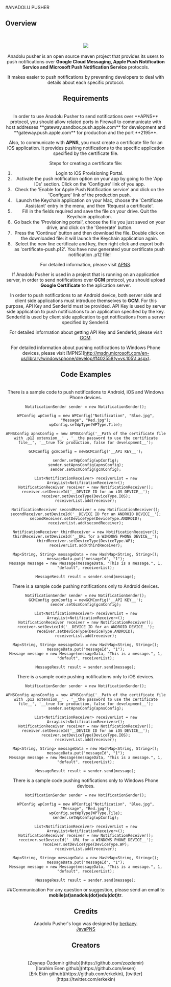 #ANADOLU PUSHER

## Overview
<br>	<center><img src="http://ios.anadolu.edu.tr/opensource/Anadolu-Pusher/aplogo.png"><br><br>
Anadolu pusher is an open source maven project that provides its users to push notifications over __Google Cloud Messaging, Apple Push Notification Service and Microsoft Push Notification Service__ protocols.

It makes easier to push notifications by preventing developers to deal with details about each specific protocol.
<br>
## Requirements
<br>
In order to use Anadolu Pusher to send notifications over **APNS** protocol, you should allow related ports in Firewall to communicate with host addresses **gateway.sandbox.push.apple.com** for development and **gateway.push.apple.com** for production and the port **2195**. 

Also, to communicate with **APNS**, you must create a certificate file for an iOS application. It provides pushing notifications to the specific application specified by the certificate file.

Steps for creating a certificate file:<br>
1. Login to iOS Provisioning Portal.<br>
2. Activate the push notification option on your app by going to the 'App IDs' section. Click on the 'Configure' link of you app.<br>
3. Check the 'Enable for Apple Push Notification service' and click on the 'Configure' link of the production push.<br>
4. Launch the Keychain application on your Mac, choose the 'Certificate Assistant' entry in the menu, and then 'Request a certificate'.<br>
5. Fill in the fields required and save the file on your drive. Quit the Keychain application.<br>
6. Go back the 'Provisioning portal', choose the file you just saved on your drive, and click on the 'Generate' button. <br>
7. Press the 'Continue' button and then download the file. Double click on the downloaded file: it will launch the Keychain application again.<br>
8. Select the new line certificate and key, then right click and export both as 'certificate-push.p12'. You have now generated your certificate push notification .p12 file!<br>

For detailed information, please visit [APNS](http://developer.apple.com/library/mac/#documentation/NetworkingInternet/Conceptual/RemoteNotificationsPG/Introduction.html#//apple_ref/doc/uid/TP40008194-CH1-SW1).  

If Anadolu Pusher is used in a project that is running on an application server, in order to send notifications over **GCM** protocol, you should upload **Google Certificate** to the aplication server. 

In order to push notifications to an Android device, both server side and client side applications must introduce themselves to **GCM**. For this purpose, API Key and SenderId must be provided. API Key is used by server side application to push notifications to an application specified by the key. SenderId is used by client side application to get notifications from a server specified by SenderId.

For detailed information about getting API Key and SenderId, please visit [GCM](http://developer.android.com/google/gcm/gs.html).

For detailed information about pushing notifications to Windows Phone devices, please visit [MPNS](http://msdn.microsoft.com/en-us/library/windowsphone/develop/ff402558(v=vs.105\).aspx).
<br>
## Code Examples
<br>
There is a sample code to push notifications to Android, iOS and Windows Phone devices.

	NotificationSender sender = new NotificationSender();
	
    WPConfig wpConfig = new WPConfig("Notification", "Blue.jpg", "Message", "Red.jpg");
    wpConfig.setWpType(WPType.Tile);
    
    APNSConfig apnsConfig = new APNSConfig('__Path of the certificate file with .p12 extension__' , '__the password to use the certificate file__', '__true for production, false for development__');
    
    GCMConfig gcmConfig = newGCMConfig('__API KEY__');
    
    sender.setWpConfig(wpConfig);
    sender.setApnsConfig(apnsConfig);
    sender.setGcmConfig(gcmConfig);
    
    List<NotificationReceiver> receiverList = new ArrayList<NotificationReceiver>();
    NotificationReceiver receiver = new NotificationReceiver();
    receiver.setDeviceId('__DEVICE ID for an iOS DEVICE__');
    receiver.setDeviceType(DeviceType.IOS);
    receiverList.add(receiver);

    NotificationReceiver secondReceiver = new NotificationReceiver();
    secondReceiver.setDeviceId('__DEVICE ID for an ANDROID DEVICE__');
    secondReceiver.setDeviceType(DeviceType.ANDROID);
    receiverList.add(secondReceiver);

    NotificationReceiver thirdReceiver = new NotificationReceiver();
    thirdReceiver.setDeviceId('__URL for a WINDOWS PHONE DEVICE__');
    thirdReceiver.setDeviceType(DeviceType.WP);
    receiverList.add(thirdReceiver);

	Map<String, String> messageData = new HashMap<String, String>();
    messageData.put("messageId", "1");
    Message message = new Message(messageData, "This is a message.", 1, "default", receiverList);
    
    MessageResult result = sender.send(message);

There is a sample code pushing notifications only to Android devices.
	
	NotificationSender sender = new NotificationSender();
	GCMConfig gcmConfig = newGCMConfig('__API KEY__');
    sender.setGcmConfig(gcmConfig);
    
    List<NotificationReceiver> receiverList = new ArrayList<NotificationReceiver>();
	NotificationReceiver receiver = new NotificationReceiver();
    receiver.setDeviceId('__DEVICE ID for an ANDROID DEVICE__');
    receiver.setDeviceType(DeviceType.ANDROID);
    receiverList.add(receiver);

	Map<String, String> messageData = new HashMap<String, String>();
    messageData.put("messageId", "1");
    Message message = new Message(messageData, "This is a message.", 1, "default", receiverList);
    
    MessageResult result = sender.send(message);
    
There is a sample code pushing notifications only to iOS devices.

	NotificationSender sender = new NotificationSender();
    
    APNSConfig apnsConfig = new APNSConfig('__Path of the certificate file with .p12 extension__' , '__the password to use the certificate file__', '__true for production, false for development__');
    sender.setApnsConfig(apnsConfig);
    
    List<NotificationReceiver> receiverList = new ArrayList<NotificationReceiver>();
    NotificationReceiver receiver = new NotificationReceiver();
    receiver.setDeviceId('__DEVICE ID for an iOS DEVICE__');
    receiver.setDeviceType(DeviceType.IOS);
    receiverList.add(receiver);

	Map<String, String> messageData = new HashMap<String, String>();
    messageData.put("messageId", "1");
    Message message = new Message(messageData, "This is a message.", 1, "default", receiverList);
    
    MessageResult result = sender.send(message);
    
There is a sample code pushing notifications only to Windows Phone devices.

	NotificationSender sender = new NotificationSender();
	
    WPConfig wpConfig = new WPConfig("Notification", "Blue.jpg", "Message", "Red.jpg");
    wpConfig.setWpType(WPType.Tile);
    sender.setWpConfig(wpConfig);
    
    List<NotificationReceiver> receiverList = new ArrayList<NotificationReceiver>();
    NotificationReceiver receiver = new NotificationReceiver();
    receiver.setDeviceId('__URL for a WINDOWS PHONE DEVICE__');
    receiver.setDeviceType(DeviceType.WP);
    receiverList.add(receiver);

	Map<String, String> messageData = new HashMap<String, String>();
    messageData.put("messageId", "1");
    Message message = new Message(messageData, "This is a message.", 1, "default", receiverList);
    
    MessageResult result = sender.send(message);

##Communication
For any question or suggestion, please send an email to **mobile(at)anadolu(dot)edu(dot)tr**.
 
## Credits<br>
Anadolu Pusher's logo was designed by [berkaey](http://berkaey.com).<br>
[JavaPNS](https://code.google.com/p/javapns/)<br>
## Creators
<br>
[Zeynep Özdemir github](https://github.com/zozdemir)<br>
[İbrahim Esen github](https://github.com/iesen)<br>
[Erk Ekin github](https://github.com/erkekin), [twitter](https://twitter.com/erkekin)<br>
